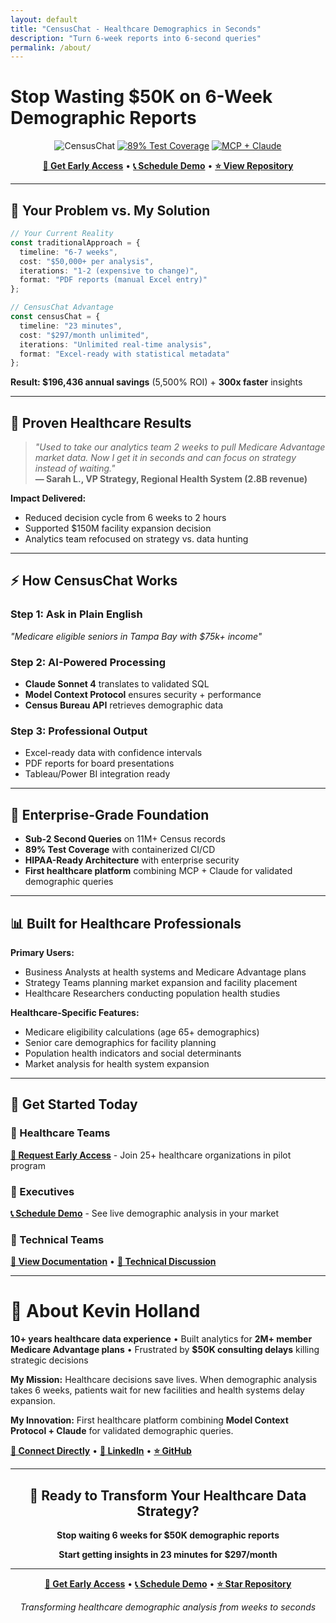```yaml
---
layout: default
title: "CensusChat - Healthcare Demographics in Seconds"
description: "Turn 6-week reports into 6-second queries"
permalink: /about/
---
```


# Stop Wasting $50K on 6-Week Demographic Reports

<div align="center">

![CensusChat](https://img.shields.io/badge/CensusChat-Healthcare%20Demographics-blue?style=for-the-badge&logo=health&logoColor=white)
[![89% Test Coverage](https://img.shields.io/badge/Test%20Coverage-89%25-green?style=for-the-badge)](https://github.com/hollandkevint/CensusChat)
[![MCP + Claude](https://img.shields.io/badge/MCP-Claude%20AI-purple?style=for-the-badge)](https://modelcontextprotocol.io/)

**[📧 Get Early Access](mailto:kevin@kevintholland.com?subject=CensusChat%20Early%20Access)** • **[📞 Schedule Demo](mailto:kevin@kevintholland.com?subject=CensusChat%20Demo%20Request)** • **[⭐ View Repository](https://github.com/hollandkevint/CensusChat)**

</div>

---

## 🚨 **Your Problem vs. My Solution**

```typescript
// Your Current Reality
const traditionalApproach = {
  timeline: "6-7 weeks",
  cost: "$50,000+ per analysis", 
  iterations: "1-2 (expensive to change)",
  format: "PDF reports (manual Excel entry)"
};

// CensusChat Advantage  
const censusChat = {
  timeline: "23 minutes",
  cost: "$297/month unlimited",
  iterations: "Unlimited real-time analysis",
  format: "Excel-ready with statistical metadata"
};
```

**Result: $196,436 annual savings** (5,500% ROI) + **300x faster** insights

---

## 🏥 **Proven Healthcare Results**

> *"Used to take our analytics team 2 weeks to pull Medicare Advantage market data. Now I get it in seconds and can focus on strategy instead of waiting."*  
> **— Sarah L., VP Strategy, Regional Health System (2.8B revenue)**

**Impact Delivered:**
- Reduced decision cycle from 6 weeks to 2 hours
- Supported $150M facility expansion decision
- Analytics team refocused on strategy vs. data hunting

---

## ⚡ **How CensusChat Works**

### **Step 1:** Ask in Plain English
*"Medicare eligible seniors in Tampa Bay with $75k+ income"*

### **Step 2:** AI-Powered Processing
- **Claude Sonnet 4** translates to validated SQL
- **Model Context Protocol** ensures security + performance  
- **Census Bureau API** retrieves demographic data

### **Step 3:** Professional Output
- Excel-ready data with confidence intervals
- PDF reports for board presentations
- Tableau/Power BI integration ready

---

## 🎯 **Enterprise-Grade Foundation**

- **Sub-2 Second Queries** on 11M+ Census records
- **89% Test Coverage** with containerized CI/CD
- **HIPAA-Ready Architecture** with enterprise security
- **First healthcare platform** combining MCP + Claude for validated demographic queries

---

## 📊 **Built for Healthcare Professionals**

**Primary Users:**
- Business Analysts at health systems and Medicare Advantage plans
- Strategy Teams planning market expansion and facility placement  
- Healthcare Researchers conducting population health studies

**Healthcare-Specific Features:**
- Medicare eligibility calculations (age 65+ demographics)
- Senior care demographics for facility planning  
- Population health indicators and social determinants
- Market analysis for health system expansion

---

## 🚀 **Get Started Today**

### **🎯 Healthcare Teams**
**[📧 Request Early Access](mailto:kevin@kevintholland.com?subject=CensusChat%20Early%20Access&body=Organization:%0ARole:%0ACurrent%20demographic%20analysis%20challenges:)** - Join 25+ healthcare organizations in pilot program

### **💼 Executives**  
**[📞 Schedule Demo](mailto:kevin@kevintholland.com?subject=CensusChat%20Executive%20Demo&body=Organization:%0ARole:%0AMarket%20area%20of%20interest:)** - See live demographic analysis in your market

### **🔧 Technical Teams**
**[📖 View Documentation](https://github.com/hollandkevint/CensusChat)** • **[💬 Technical Discussion](https://github.com/hollandkevint/CensusChat/discussions)**

---

# 👤 **About Kevin Holland**

**10+ years healthcare data experience** • Built analytics for **2M+ member Medicare Advantage plans** • Frustrated by **$50K consulting delays** killing strategic decisions

**My Mission:** Healthcare decisions save lives. When demographic analysis takes 6 weeks, patients wait for new facilities and health systems delay expansion.

**My Innovation:** First healthcare platform combining **Model Context Protocol + Claude** for validated demographic queries.

**[📧 Connect Directly](mailto:kevin@kevintholland.com)** • **[🔗 LinkedIn](https://linkedin.com/in/kevintholland)** • **[⭐ GitHub](https://github.com/hollandkevint)**

---

<div align="center">

## 🎯 **Ready to Transform Your Healthcare Data Strategy?**

**Stop waiting 6 weeks for $50K demographic reports**

**Start getting insights in 23 minutes for $297/month**

---

**[📧 Get Early Access](mailto:kevin@kevintholland.com?subject=CensusChat%20Early%20Access)** • **[📞 Schedule Demo](mailto:kevin@kevintholland.com?subject=CensusChat%20Demo%20Request)** • **[⭐ Star Repository](https://github.com/hollandkevint/CensusChat)**

*Transforming healthcare demographic analysis from weeks to seconds*

</div>